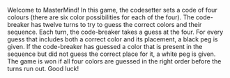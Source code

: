 Welcome to MasterMind!
    In this game, the codesetter sets a code of four colours (there are 
    six color possibilities for each of the four). The code-breaker 
    has twelve turns to try to guess the correct colors and their sequence.
    Each turn, the code-breaker takes a guess at the four. For every guess 
    that includes both a correct color and its placement, a black peg is 
    given. If the code-breaker has guessed a color that is present in the 
    sequence but did not guess the correct place for it, a white peg is 
    given. The game is won if all four colors are guessed in the right 
    order before the turns run out. 
    Good luck! 
